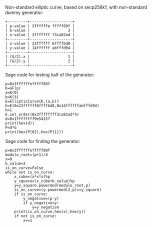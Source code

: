 Non-standard elliptic curve, based on secp256k1, with non-standard dummy generator:
```
+---------+-------------------+
| p-value | 3ffffffe fffff89f |
| b-value |                 3 |
| n-value | 3fffffff f3ca82ad |
+---------+-------------------+
| x-value | 23ffffff 6ffffbd8 |
| y-value | 14ffffff abfffd94 |
+---------+-------------------+
| (G/2).x |                 1 |
| (G/2).y |                 2 |
+---------+-------------------+
```
Sage code for testing half of the generator:
```
p=0x3ffffffefffff89f
K=GF(p)
a=K(0)
b=K(3)
E=EllipticCurve(K,(a,b))
G=E(0x23ffffff6ffffbd8,0x14ffffffabfffd94)
h=1
E.set_order(0x3ffffffff3ca82ad*h)
d=0x1ffffffff9e54157
print(hex(d))
P=d*G
print(hex(P[0]),hex(P[1]))
```
Sage code for finding the generator:
```
p=0x3ffffffefffff89f
modulo_root=(p+1)/4
x=0
b_value=3
is_on_curve=False
while not is_on_curve:
    x_cube=(x*x*x)%p
    y_square=(x_cube+b_value)%p
    y=y_square.powermod(modulo_root,p)
    is_on_curve=(y.powermod(2,p)==y_square)
    if is_on_curve:
        y_negative=(p-y)
        if y_negative<y:
            y=y_negative
    print(is_on_curve,hex(x),hex(y))
    if not is_on_curve:
        x+=1
```
